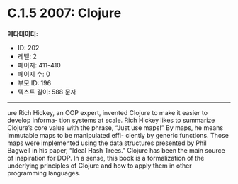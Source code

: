# C.1.5 2007: Clojure

**메타데이터:**
- ID: 202
- 레벨: 2
- 페이지: 411-410
- 페이지 수: 0
- 부모 ID: 196
- 텍스트 길이: 588 문자

---

ure
Rich Hickey, an OOP expert, invented Clojure to make it easier to develop informa-
tion systems at scale. Rich Hickey likes to summarize Clojure’s core value with the
phrase, “Just use maps!” By maps, he means immutable maps to be manipulated effi-
ciently by generic functions. Those maps were implemented using the data structures
presented by Phil Bagwell in his paper, “Ideal Hash Trees.”
Clojure has been the main source of inspiration for DOP. In a sense, this book is a
formalization of the underlying principles of Clojure and how to apply them in other
programming languages.